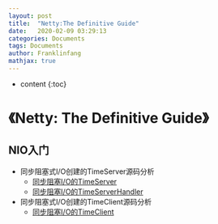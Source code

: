 ```yaml
---
layout: post
title:  "Netty:The Definitive Guide"
date:   2020-02-09 03:29:13
categories: Documents
tags: Documents
author: Franklinfang
mathjax: true
---
```

* content
{:toc}


# 《Netty: The Definitive Guide》

## NIO入门
 - 同步阻塞式I/O创建的TimeServer源码分析
   - [同步阻塞I/O的TimeServer](https://github.com/frankdevhub/Coding-Laboratory/blob/master/Netty_The%20Definitive%20Guide_2nd%20Edition/NIO%E5%85%A5%E9%97%A8/basic-nio-starter/src/basic/nio/examples/TimeServer.java)
   - [同步阻塞I/O的TimeServerHandler](https://github.com/frankdevhub/Coding-Laboratory/blob/master/Netty_The%20Definitive%20Guide_2nd%20Edition/NIO%E5%85%A5%E9%97%A8/basic-nio-starter/src/basic/nio/examples/TimeServerHandler.java)
 - 同步阻塞式I/O创建的TimeClient源码分析 
   - [同步阻塞I/O的TimeClient]()
    